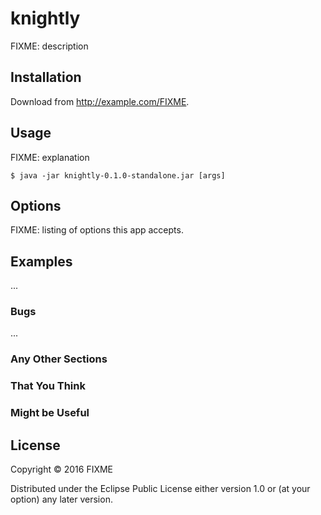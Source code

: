 # knightly

FIXME: description

## Installation

Download from http://example.com/FIXME.

## Usage

FIXME: explanation

    $ java -jar knightly-0.1.0-standalone.jar [args]

## Options

FIXME: listing of options this app accepts.

## Examples

...

### Bugs

...

### Any Other Sections
### That You Think
### Might be Useful

## License

Copyright © 2016 FIXME

Distributed under the Eclipse Public License either version 1.0 or (at
your option) any later version.
